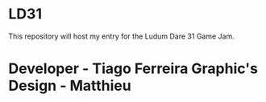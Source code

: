 # LD31 
This repository will host my entry for the Ludum Dare 31 Game Jam.

Developer - Tiago Ferreira
Graphic's Design - Matthieu
====
